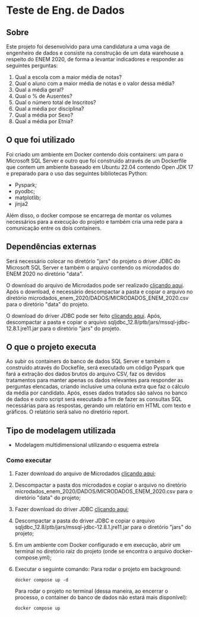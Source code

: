 # Teste de Eng. de Dados

## Sobre
Este projeto foi desenvolvido para uma candidatura a uma vaga de engenheiro de dados e consiste na construção de um data warehouse a respeito do ENEM 2020, de forma a levantar indicadores e responder as seguintes perguntas:

1. Qual a escola com a maior média de notas?
2. Qual o aluno com a maior média de notas e o valor dessa média?
3. Qual a média geral?
4. Qual o % de Ausentes?
5. Qual o número total de Inscritos?
6. Qual a média por disciplina?
7. Qual a média por Sexo?
8. Qual a média por Etnia?

## O que foi utilizado
Foi criado um ambiente em Docker contendo dois containers: um para o Microsoft SQL Server e outro que foi construído através de um Dockerfile que contem um ambiente baseado em Ubuntu 22.04 contendo Open JDK 17 e preparado para o uso das seguintes bibliotecas Python:
- Pyspark;
- pyodbc;
- matplotlib;
- jinja2

Além disso, o docker compose se encarrega de montar os volumes necessários para a execução do projeto e também cria uma rede para a comunicação entre os dois containers.


## Dependências externas
Será necessário colocar no diretório "jars" do projeto o driver JDBC do Microsoft SQL Server e também o arquivo contendo os microdados do ENEM 2020 no diretório "data".

O download do arquivo de Microdados pode ser realizado [clicando aqui](https://download.inep.gov.br/microdados/microdados_enem_2020.zip).
Após o download, é necessário descompactar a pasta e copiar o arquivo no diretório microdados_enem_2020/DADOS/MICRODADOS_ENEM_2020.csv para o diretório "data" do projeto.

O download do driver JDBC pode ser feito [clicando aqui](https://go.microsoft.com/fwlink/?linkid=2283744).
Após, descompactar a pasta e copiar o arquivo sqljdbc_12.8/ptb/jars/mssql-jdbc-12.8.1.jre11.jar para o diretório "jars" do projeto.


## O que o projeto executa
Ao subir os containers do banco de dados SQL Server e também o construído através do Dockefile, será executado um código Pyspark que fará a extração dos dados brutos do arquivo CSV, faz os devidos tratamentos para manter apenas os dados relevantes para responder as perguntas elencadas, criando inclusive uma coluna extra que faz o cálculo da média por candidato. Após, esses dados tratados são salvos no banco de dados e outro script será executado a fim de fazer as consultas SQL necessárias para as respostas, gerando um relatório em HTML com texto e gráficos. O relatório será salvo no diretório report.  


## Tipo de modelagem utilizada
- Modelagem multidimensional utilizando o esquema estrela



### Como executar

1. Fazer download do arquivo de Microdados [clicando aqui](https://download.inep.gov.br/microdados/microdados_enem_2020.zip);
2. Descompactar a pasta dos microdados e copiar o arquivo no diretório microdados_enem_2020/DADOS/MICRODADOS_ENEM_2020.csv para o diretório "data" do projeto;
3. Fazer download do driver JDBC [clicando aqui](https://go.microsoft.com/fwlink/?linkid=2283744);
4. Descompactar a pasta do driver JDBC e copiar o arquivo sqljdbc_12.8/ptb/jars/mssql-jdbc-12.8.1.jre11.jar para o diretório "jars" do projeto;
5. Em um ambiente com Docker configurado e em execução, abrir um terminal no diretório raiz do projeto (onde se encontra o arquivo docker-compose.yml);
6. Executar o seguinte comando:
   Para rodar o projeto em background:
   
   ```
   docker compose up -d
   ```
   
    Para rodar o projeto no terminal (dessa maneira, ao encerrar o processo, o container do banco de dados não estará mais disponível):

   ```
   docker compose up
   ```



